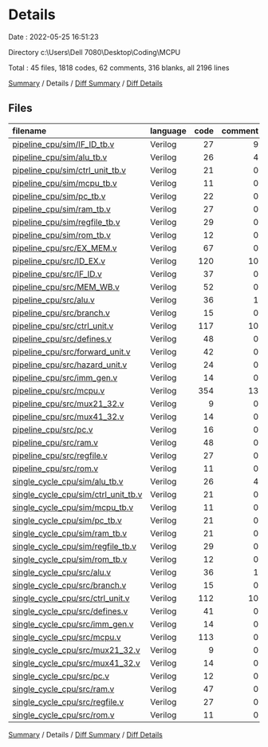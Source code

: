 # Details

Date : 2022-05-25 16:51:23

Directory c:\Users\Dell 7080\Desktop\Coding\MCPU

Total : 45 files,  1818 codes, 62 comments, 316 blanks, all 2196 lines

[Summary](results.md) / Details / [Diff Summary](diff.md) / [Diff Details](diff-details.md)

## Files
| filename | language | code | comment | blank | total |
| :--- | :--- | ---: | ---: | ---: | ---: |
| [pipeline_cpu/sim/IF_ID_tb.v](/pipeline_cpu/sim/IF_ID_tb.v) | Verilog | 27 | 9 | 7 | 43 |
| [pipeline_cpu/sim/alu_tb.v](/pipeline_cpu/sim/alu_tb.v) | Verilog | 26 | 4 | 6 | 36 |
| [pipeline_cpu/sim/ctrl_unit_tb.v](/pipeline_cpu/sim/ctrl_unit_tb.v) | Verilog | 21 | 0 | 3 | 24 |
| [pipeline_cpu/sim/mcpu_tb.v](/pipeline_cpu/sim/mcpu_tb.v) | Verilog | 11 | 0 | 4 | 15 |
| [pipeline_cpu/sim/pc_tb.v](/pipeline_cpu/sim/pc_tb.v) | Verilog | 22 | 0 | 5 | 27 |
| [pipeline_cpu/sim/ram_tb.v](/pipeline_cpu/sim/ram_tb.v) | Verilog | 27 | 0 | 6 | 33 |
| [pipeline_cpu/sim/regfile_tb.v](/pipeline_cpu/sim/regfile_tb.v) | Verilog | 29 | 0 | 7 | 36 |
| [pipeline_cpu/sim/rom_tb.v](/pipeline_cpu/sim/rom_tb.v) | Verilog | 12 | 0 | 4 | 16 |
| [pipeline_cpu/src/EX_MEM.v](/pipeline_cpu/src/EX_MEM.v) | Verilog | 67 | 0 | 4 | 71 |
| [pipeline_cpu/src/ID_EX.v](/pipeline_cpu/src/ID_EX.v) | Verilog | 120 | 10 | 3 | 133 |
| [pipeline_cpu/src/IF_ID.v](/pipeline_cpu/src/IF_ID.v) | Verilog | 37 | 0 | 6 | 43 |
| [pipeline_cpu/src/MEM_WB.v](/pipeline_cpu/src/MEM_WB.v) | Verilog | 52 | 0 | 3 | 55 |
| [pipeline_cpu/src/alu.v](/pipeline_cpu/src/alu.v) | Verilog | 36 | 1 | 7 | 44 |
| [pipeline_cpu/src/branch.v](/pipeline_cpu/src/branch.v) | Verilog | 15 | 0 | 4 | 19 |
| [pipeline_cpu/src/ctrl_unit.v](/pipeline_cpu/src/ctrl_unit.v) | Verilog | 117 | 10 | 25 | 152 |
| [pipeline_cpu/src/defines.v](/pipeline_cpu/src/defines.v) | Verilog | 48 | 0 | 8 | 56 |
| [pipeline_cpu/src/forward_unit.v](/pipeline_cpu/src/forward_unit.v) | Verilog | 42 | 0 | 4 | 46 |
| [pipeline_cpu/src/hazard_unit.v](/pipeline_cpu/src/hazard_unit.v) | Verilog | 24 | 0 | 3 | 27 |
| [pipeline_cpu/src/imm_gen.v](/pipeline_cpu/src/imm_gen.v) | Verilog | 14 | 0 | 3 | 17 |
| [pipeline_cpu/src/mcpu.v](/pipeline_cpu/src/mcpu.v) | Verilog | 354 | 13 | 48 | 415 |
| [pipeline_cpu/src/mux21_32.v](/pipeline_cpu/src/mux21_32.v) | Verilog | 9 | 0 | 3 | 12 |
| [pipeline_cpu/src/mux41_32.v](/pipeline_cpu/src/mux41_32.v) | Verilog | 14 | 0 | 4 | 18 |
| [pipeline_cpu/src/pc.v](/pipeline_cpu/src/pc.v) | Verilog | 16 | 0 | 3 | 19 |
| [pipeline_cpu/src/ram.v](/pipeline_cpu/src/ram.v) | Verilog | 48 | 0 | 6 | 54 |
| [pipeline_cpu/src/regfile.v](/pipeline_cpu/src/regfile.v) | Verilog | 27 | 0 | 7 | 34 |
| [pipeline_cpu/src/rom.v](/pipeline_cpu/src/rom.v) | Verilog | 11 | 0 | 4 | 15 |
| [single_cycle_cpu/sim/alu_tb.v](/single_cycle_cpu/sim/alu_tb.v) | Verilog | 26 | 4 | 6 | 36 |
| [single_cycle_cpu/sim/ctrl_unit_tb.v](/single_cycle_cpu/sim/ctrl_unit_tb.v) | Verilog | 21 | 0 | 3 | 24 |
| [single_cycle_cpu/sim/mcpu_tb.v](/single_cycle_cpu/sim/mcpu_tb.v) | Verilog | 11 | 0 | 4 | 15 |
| [single_cycle_cpu/sim/pc_tb.v](/single_cycle_cpu/sim/pc_tb.v) | Verilog | 21 | 0 | 5 | 26 |
| [single_cycle_cpu/sim/ram_tb.v](/single_cycle_cpu/sim/ram_tb.v) | Verilog | 21 | 0 | 5 | 26 |
| [single_cycle_cpu/sim/regfile_tb.v](/single_cycle_cpu/sim/regfile_tb.v) | Verilog | 29 | 0 | 7 | 36 |
| [single_cycle_cpu/sim/rom_tb.v](/single_cycle_cpu/sim/rom_tb.v) | Verilog | 12 | 0 | 4 | 16 |
| [single_cycle_cpu/src/alu.v](/single_cycle_cpu/src/alu.v) | Verilog | 36 | 1 | 7 | 44 |
| [single_cycle_cpu/src/branch.v](/single_cycle_cpu/src/branch.v) | Verilog | 15 | 0 | 4 | 19 |
| [single_cycle_cpu/src/ctrl_unit.v](/single_cycle_cpu/src/ctrl_unit.v) | Verilog | 112 | 10 | 24 | 146 |
| [single_cycle_cpu/src/defines.v](/single_cycle_cpu/src/defines.v) | Verilog | 41 | 0 | 7 | 48 |
| [single_cycle_cpu/src/imm_gen.v](/single_cycle_cpu/src/imm_gen.v) | Verilog | 14 | 0 | 3 | 17 |
| [single_cycle_cpu/src/mcpu.v](/single_cycle_cpu/src/mcpu.v) | Verilog | 113 | 0 | 23 | 136 |
| [single_cycle_cpu/src/mux21_32.v](/single_cycle_cpu/src/mux21_32.v) | Verilog | 9 | 0 | 3 | 12 |
| [single_cycle_cpu/src/mux41_32.v](/single_cycle_cpu/src/mux41_32.v) | Verilog | 14 | 0 | 4 | 18 |
| [single_cycle_cpu/src/pc.v](/single_cycle_cpu/src/pc.v) | Verilog | 12 | 0 | 3 | 15 |
| [single_cycle_cpu/src/ram.v](/single_cycle_cpu/src/ram.v) | Verilog | 47 | 0 | 6 | 53 |
| [single_cycle_cpu/src/regfile.v](/single_cycle_cpu/src/regfile.v) | Verilog | 27 | 0 | 7 | 34 |
| [single_cycle_cpu/src/rom.v](/single_cycle_cpu/src/rom.v) | Verilog | 11 | 0 | 4 | 15 |

[Summary](results.md) / Details / [Diff Summary](diff.md) / [Diff Details](diff-details.md)